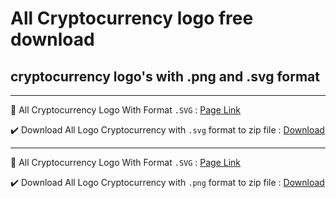# All Cryptocurrency logo free download
## cryptocurrency logo's with .png and .svg format 

---
🔽 All Cryptocurrency Logo With Format `.SVG` : [Page Link](https://github.com/Pymmdrza/Cryptocurrency_Logos/tree/mainx/SVG)

✔️ Download All Logo Cryptocurrency with `.svg` format to zip file : [Download](https://workupload.com/file/HQGfV5uhpMM)

---

🔽 All Cryptocurrency Logo With Format `.SVG` : [Page Link](https://github.com/Pymmdrza/Cryptocurrency_Logos/tree/mainx/PNG)

✔️ Download All Logo Cryptocurrency with `.png` format to zip file : [Download](https://workupload.com/file/jFDfJDyJEXN)
